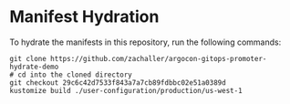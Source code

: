 # Manifest Hydration

To hydrate the manifests in this repository, run the following commands:

```shell
git clone https://github.com/zachaller/argocon-gitops-promoter-hydrate-demo
# cd into the cloned directory
git checkout 29c6c42d7533f843a7a7cb89fdbbc02e51a0389d
kustomize build ./user-configuration/production/us-west-1
```
